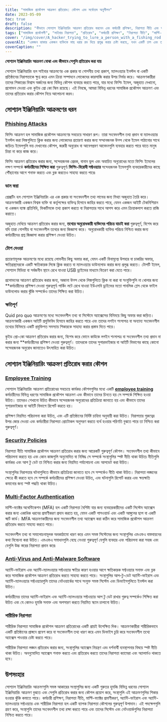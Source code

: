 ```yaml
---
title: "সামাজিক প্রকৌশল আক্রমণ প্রতিরোধ: কৌশল এবং সর্বোত্তম অনুশীলন"
date: 2023-05-09
toc: true
draft: false
description: "কীভাবে সোশ্যাল ইঞ্জিনিয়ারিং আক্রমণ প্রতিরোধ করবেন এবং কর্মচারী প্রশিক্ষণ, নিরাপত্তা নীতি এবং আরও অনেক কিছুর মাধ্যমে আপনার প্রতিষ্ঠানের সংবেদনশীল তথ্য রক্ষা করবেন তা জানুন।"
tags: ["সামাজিক প্রকৌশলী", "সাইবার নিরাপত্তা", "প্রতিরোধ", "কর্মচারী প্রশিক্ষণ", "নিরাপত্তা নীতি", "মাল্টি-ফ্যাক্টর প্রমাণীকরণ", "এন্টি ভাইরাস", "শারীরিক নিরাপত্তা", "সরকারি নীতিমালা", "ফিসমা", "HIPAA", "তথ্য সুরক্ষা", "সাইবার হুমকি", "নেটওয়ার্ক নিরাপত্তা", "তথ্য নিরাপত্তা", "সংবেদনশীল তথ্য", "সাইবার অপরাধ", "সম্মতি", "সাইবার নিরাপত্তা কৌশল", "তথ্য নিরাপত্তা"]
cover: "/img/cover/A_hacker_trying_to_lure_a_person_with_a_fishing_rod.png"
coverAlt: "একজন হ্যাকার একজন ব্যক্তিকে মাছ ধরার রড দিয়ে প্রলুব্ধ করার চেষ্টা করছে, যখন একটি ঢাল এবং তালা সাইবার নিরাপত্তার প্রতীক।"
coverCaption: ""
---
```


**সোশ্যাল ইঞ্জিনিয়ারিং আক্রমণ বোঝা এবং কীভাবে সেগুলি প্রতিরোধ করা যায়**

সোশ্যাল ইঞ্জিনিয়ারিং হল সাইবার আক্রমণের এক প্রকার যা গোপনীয় তথ্য প্রকাশ, ম্যালওয়্যার ইনস্টল বা একটি প্রতিষ্ঠানের নিরাপত্তাকে ক্ষুণ্ন করে এমন ক্রিয়া সম্পাদনে লোকেদের কারসাজি করার উপর নির্ভর করে। আক্রমণকারীরা তাদের শিকারের বিশ্বাস অর্জনের জন্য বিভিন্ন কৌশল ব্যবহার করতে পারে, যার মধ্যে ফিশিং ইমেল, অজুহাত দেখানো, প্রলোভন দেওয়া এবং কুইড প্রো কো স্কিম রয়েছে। এই নিবন্ধে, আমরা বিভিন্ন ধরনের সামাজিক প্রকৌশল আক্রমণ এবং তাদের প্রতিরোধ করার কৌশল নিয়ে আলোচনা করব।

## সোশ্যাল ইঞ্জিনিয়ারিং আক্রমণের ধরন

### [Phishing Attacks](https://simeononsecurity.com/articles/how-to-identify-phishing/)

ফিশিং আক্রমণ হল সামাজিক প্রকৌশল আক্রমণের সবচেয়ে সাধারণ রূপ। তারা সংবেদনশীল তথ্য প্রদান বা ম্যালওয়্যার ইনস্টল করা লিঙ্কগুলিতে ক্লিক করার জন্য লোকেদের প্রতারণা করার জন্য সম্মানজনক উত্স থেকে ইমেল পাঠানোর সাথে জড়িত৷ ইমেলগুলি ভয় দেখানোর কৌশল, জরুরী অনুরোধ বা আবেগপ্রবণ আবেদনগুলি ব্যবহার করতে পারে যাতে মানুষ চিন্তা না করে কাজ করে।

ফিশিং আক্রমণ প্রতিরোধ করার জন্য, সন্দেহজনক প্রেরক, বানান ভুল এবং অযাচিত অনুরোধের মতো ফিশিং ইমেলের লক্ষণ সম্পর্কে **কর্মচারীদের শিক্ষিত করা** গুরুত্বপূর্ণ৷ **ফিশিং-বিরোধী সফ্টওয়্যার** সন্দেহজনক ইমেলগুলি ব্যবহারকারীদের কাছে পৌঁছানোর আগে শনাক্ত করতে এবং ব্লক করতেও সাহায্য করতে পারে৷

### ভান করা

প্রেক্সটিং হল সোশ্যাল ইঞ্জিনিয়ারিং এর এক প্রকার যা সংবেদনশীল তথ্য লাভের জন্য মিথ্যা অজুহাত তৈরি করে। আক্রমণকারী একজন বিশ্বস্ত ব্যক্তি বা কর্তৃপক্ষের ব্যক্তিত্ব হিসাবে জাহির করতে পারে, যেমন একজন আইটি টেকনিশিয়ান বা একজন ব্যাঙ্ক প্রতিনিধি, ভিকটিমকে তথ্য প্রকাশ করতে বা নিরাপত্তার সাথে আপস করে এমন ক্রিয়াকলাপ করতে রাজি করাতে।

অজুহাত দেখিয়ে আক্রমণ প্রতিরোধ করার জন্য, **তথ্যের অনুরোধকারী ব্যক্তিদের পরিচয় যাচাই করা** গুরুত্বপূর্ণ, বিশেষ করে যদি তারা গোপনীয় বা সংবেদনশীল তথ্যের জন্য জিজ্ঞাসা করে। অনুরোধকারী ব্যক্তির পরিচয় নিশ্চিত করার জন্য কর্মচারীদের প্রশ্ন জিজ্ঞাসা করার প্রশিক্ষণ দেওয়া উচিত।

### টোপ দেওয়া

প্রতারণামূলক আক্রমণের মধ্যে রয়েছে লোভনীয় কিছু অফার করা, যেমন একটি বিনামূল্যে উপহার বা চাকরির অফার, ক্ষতিগ্রস্থদেরকে একটি ক্ষতিকারক লিঙ্কে ক্লিক করতে বা ম্যালওয়্যার ডাউনলোড করার জন্য প্রলুব্ধ করতে। টোপটি ইমেল, সোশ্যাল মিডিয়া বা সর্বজনীন স্থানে রেখে যাওয়া USB ড্রাইভের মাধ্যমে বিতরণ করা যেতে পারে।

প্রলোভনের আক্রমণ প্রতিরোধ করার জন্য, অজানা উত্স থেকে লিঙ্কগুলিতে ক্লিক না করা বা সংযুক্তিগুলি না খোলার জন্য **কর্মচারীদের প্রশিক্ষণ দেওয়া গুরুত্বপূর্ণ৷ পার্কিং লটে রেখে যাওয়া ইউএসবি ড্রাইভের মতো পাবলিক প্লেস থেকে ফাইল ডাউনলোড করার ঝুঁকি সম্পর্কেও তাদের শিক্ষিত করা উচিত।

### ক্ষতিপূর্ণ

Quid pro quo আক্রমণের মধ্যে সংবেদনশীল তথ্য বা সিস্টেমে অ্যাক্সেসের বিনিময়ে কিছু অফার করা জড়িত। আক্রমণকারী একজন আইটি প্রযুক্তিবিদ হিসাবে জাহির করতে পারে এবং তাদের লগইন শংসাপত্র বা অন্যান্য সংবেদনশীল তথ্যের বিনিময়ে একটি প্রযুক্তিগত সমস্যায় শিকারকে সাহায্য করার প্রস্তাব দিতে পারে।

কুইড প্রো-কো আক্রমণ প্রতিরোধ করার জন্য, বিশেষ করে ফোনে কাউকে লগইন শংসাপত্র বা সংবেদনশীল তথ্য প্রদান না করার জন্য **কর্মচারীদের প্রশিক্ষণ দেওয়া গুরুত্বপূর্ণ। তাদেরকে তাদের সুপারভাইজার বা আইটি বিভাগের কাছে কোনো সন্দেহজনক অনুরোধ জানাতেও উৎসাহিত করা উচিত।

## সোশ্যাল ইঞ্জিনিয়ারিং আক্রমণ প্রতিরোধ করার কৌশল

### [Employee Training](https://simeononsecurity.com/articles/how-to-build-and-manage-an-effective-cybersecurity-awareness-training-program/)

সোশ্যাল ইঞ্জিনিয়ারিং আক্রমণ প্রতিরোধের সবচেয়ে কার্যকর কৌশলগুলির মধ্যে একটি [**employee training**](https://simeononsecurity.com/articles/how-to-build-and-manage-an-effective-cybersecurity-awareness-training-program/) কর্মচারীদের বিভিন্ন ধরণের সামাজিক প্রকৌশল আক্রমণ এবং কীভাবে তাদের চিনতে হয় সে সম্পর্কে শিক্ষিত হওয়া উচিত। তাদেরও শেখানো উচিত কীভাবে সন্দেহজনক অনুরোধের প্রতিক্রিয়া জানাতে হয় এবং কীভাবে তাদের সুপারভাইজার বা আইটি বিভাগে রিপোর্ট করতে হয়।

প্রশিক্ষণ নিয়মিত পরিচালনা করা উচিত, এবং এটি প্রতিষ্ঠানের নির্দিষ্ট চাহিদা অনুযায়ী করা উচিত। নিরাপত্তার গুরুত্বের উপর জোর দেওয়া এবং কর্মচারীরা নিরাপত্তা প্রোটোকল অনুসরণ করতে ব্যর্থ হওয়ার পরিণতি বুঝতে পারে তা নিশ্চিত করা গুরুত্বপূর্ণ।

### [Security Policies](https://simeononsecurity.com/articles/how-to-secure-your-organization-against-insider-threats/)

নিরাপত্তা নীতি সামাজিক প্রকৌশল আক্রমণ প্রতিরোধ করার জন্য আরেকটি গুরুত্বপূর্ণ কৌশল। সংবেদনশীল তথ্য কীভাবে পরিচালনা করতে হয় এবং কোন কাজগুলি অনুমোদিত বা নিষিদ্ধ সে সম্পর্কে সংস্থাগুলির স্পষ্ট নীতি থাকা উচিত৷ নীতিগুলি কার্যকর এবং আপ টু ডেট তা নিশ্চিত করার জন্য নিয়মিত পর্যালোচনা এবং আপডেট করা উচিত।

সংস্থাগুলির নিরাপত্তার ঘটনাগুলিতে কীভাবে প্রতিক্রিয়া জানাতে হবে সে সম্পর্কেও নীতি থাকা উচিত। নিরাপত্তা লঙ্ঘনের ক্ষেত্রে কী করতে হবে সে সম্পর্কে কর্মচারীদের প্রশিক্ষণ দেওয়া উচিত, এবং ঘটনাগুলি রিপোর্ট করার এবং ক্ষয়ক্ষতি কমানোর জন্য স্পষ্ট পদ্ধতি থাকা উচিত।

### [Multi-Factor Authentication](https://simeononsecurity.com/articles/the-pros-and-cons-of-multi-factor-autentication/)

মাল্টি-ফ্যাক্টর অথেন্টিকেশন (MFA) হল একটি নিরাপত্তা বৈশিষ্ট্য যার জন্য ব্যবহারকারীদের একটি সিস্টেম অ্যাক্সেস করার জন্য একাধিক ধরনের প্রমাণীকরণ প্রদান করতে হয়, যেমন একটি পাসওয়ার্ড এবং একটি আঙ্গুলের ছাপ বা একটি স্মার্ট কার্ড। MFA আক্রমণকারীদের জন্য সংবেদনশীল তথ্য অ্যাক্সেস করা কঠিন করে সামাজিক প্রকৌশল আক্রমণ প্রতিরোধ করতে সাহায্য করতে পারে।

সংবেদনশীল তথ্য বা সমালোচনামূলক অবকাঠামো ধারণ করে এমন সমস্ত সিস্টেমের জন্য সংস্থাগুলির এমএফএ বাস্তবায়নের কথা বিবেচনা করা উচিত। এমএফএ সমাধানগুলি বেছে নেওয়া গুরুত্বপূর্ণ যেগুলি ব্যবহার এবং পরিচালনা করা সহজ এবং যেগুলি উচ্চ স্তরের নিরাপত্তা প্রদান করে৷

### [Anti-Virus and Anti-Malware Software](https://simeononsecurity.com/recommendations/anti-virus)

অ্যান্টি-ভাইরাস এবং অ্যান্টি-ম্যালওয়্যার সফ্টওয়্যার ক্ষতির কারণ হওয়ার আগে ক্ষতিকারক সফ্টওয়্যার সনাক্ত এবং ব্লক করে সামাজিক প্রকৌশল আক্রমণ প্রতিরোধ করতে সাহায্য করতে পারে। সংস্থাগুলির আপ-টু-ডেট অ্যান্টি-ভাইরাস এবং অ্যান্টি-ম্যালওয়্যার সফ্টওয়্যারগুলি তাদের নেটওয়ার্কের সাথে সংযুক্ত সমস্ত সিস্টেম এবং ডিভাইসগুলিতে ইনস্টল করা উচিত।

কর্মচারীদের তাদের অ্যান্টি-ভাইরাস এবং অ্যান্টি-ম্যালওয়্যার সফ্টওয়্যার আপ টু ডেট রাখার গুরুত্ব সম্পর্কেও শিক্ষিত করা উচিত এবং যে কোনও হুমকি সনাক্ত এবং অপসারণ করতে নিয়মিত স্ক্যান চালানো উচিত।

### শারীরিক নিরাপত্তা

শারীরিক নিরাপত্তা সামাজিক প্রকৌশল আক্রমণ প্রতিরোধের একটি প্রায়ই উপেক্ষিত দিক। আক্রমণকারীরা শারীরিকভাবে একটি প্রতিষ্ঠানের প্রাঙ্গনে প্রবেশ করে বা সংবেদনশীল তথ্য ধারণ করে এমন ডিভাইস চুরি করে সংবেদনশীল তথ্যে অ্যাক্সেস পাওয়ার চেষ্টা করতে পারে।

শারীরিক নিরাপত্তা লঙ্ঘন প্রতিরোধ করার জন্য, সংস্থাগুলির অ্যাক্সেস নিয়ন্ত্রণ এবং দর্শনার্থী ব্যবস্থাপনার বিষয়ে স্পষ্ট নীতি থাকা উচিত। অননুমোদিত অ্যাক্সেস শনাক্ত করতে এবং প্রতিরোধ করতে তাদের নিরাপত্তা ক্যামেরা এবং অ্যালার্মও থাকতে হবে।

## উপসংহার

সোশ্যাল ইঞ্জিনিয়ারিং আক্রমণগুলি সমস্ত আকারের সংস্থাগুলির জন্য একটি গুরুতর হুমকি৷ বিভিন্ন ধরনের সোশ্যাল ইঞ্জিনিয়ারিং আক্রমণ বুঝতে এবং সেগুলি প্রতিরোধ করার জন্য কৌশল প্রয়োগ করে, সংস্থাগুলি এই আক্রমণগুলির শিকার হওয়ার ঝুঁকি কমাতে পারে। কর্মচারী প্রশিক্ষণ, নিরাপত্তা নীতি, মাল্টি-ফ্যাক্টর প্রমাণীকরণ, অ্যান্টি-ভাইরাস এবং অ্যান্টি-ম্যালওয়্যার সফ্টওয়্যার এবং শারীরিক নিরাপত্তা হল একটি ব্যাপক নিরাপত্তা কৌশলের গুরুত্বপূর্ণ উপাদান। এই পদক্ষেপগুলি গ্রহণ করে, সংস্থাগুলি তাদের সংবেদনশীল তথ্য রক্ষা করতে পারে এবং তাদের সিস্টেম এবং নেটওয়ার্কগুলির নিরাপত্তা নিশ্চিত করতে পারে।
